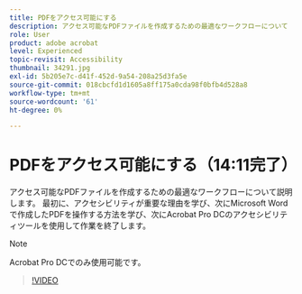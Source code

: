```yaml
---
title: PDFをアクセス可能にする
description: アクセス可能なPDFファイルを作成するための最適なワークフローについて
role: User
product: adobe acrobat
level: Experienced
topic-revisit: Accessibility
thumbnail: 34291.jpg
exl-id: 5b205e7c-d41f-452d-9a54-208a25d3fa5e
source-git-commit: 018cbcfd1d1605a8ff175a0cda98f0bfb4d528a8
workflow-type: tm+mt
source-wordcount: '61'
ht-degree: 0%

---
```


# PDFをアクセス可能にする（14:11完了）

アクセス可能なPDFファイルを作成するための最適なワークフローについて説明します。 最初に、アクセシビリティが重要な理由を学び、次にMicrosoft Wordで作成したPDFを操作する方法を学び、次にAcrobat Pro DCのアクセシビリティツールを使用して作業を終了します。

>[!NOTE]
>
>Acrobat Pro DCでのみ使用可能です。

>[!VIDEO](https://video.tv.adobe.com/v/34291)
